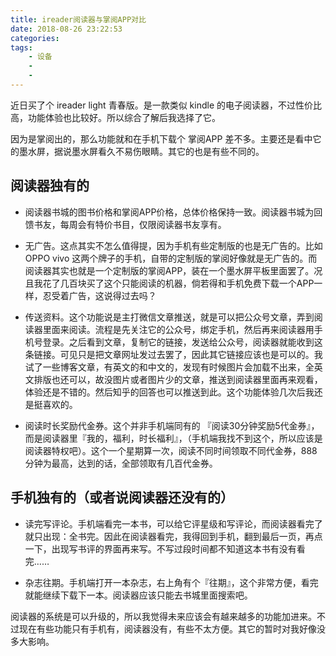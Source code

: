 ```yaml
---
title: ireader阅读器与掌阅APP对比
date: 2018-08-26 23:22:53
categories:
tags:
    - 设备
    -
    - 
---
```

近日买了个 ireader light 青春版。是一款类似 kindle 的电子阅读器，不过性价比高，功能体验也比较好。所以综合了解后我选择了它。
<!--more-->
因为是掌阅出的，那么功能就和在手机下载个 掌阅APP 差不多。主要还是看中它的墨水屏，据说墨水屏看久不易伤眼睛。其它的也是有些不同的。

## 阅读器独有的

- 阅读器书城的图书价格和掌阅APP价格，总体价格保持一致。阅读器书城为回馈书友，每周会有特价书目，仅限阅读器书友享有。

- 无广告。这点其实不怎么值得提，因为手机有些定制版的也是无广告的。比如 OPPO vivo 这两个牌子的手机，自带的定制版的掌阅好像就是无广告的。而阅读器其实也就是一个定制版的掌阅APP，装在一个墨水屏平板里面罢了。况且我花了几百块买了这个只能阅读的机器，倘若得和手机免费下载一个APP一样，忍受着广告，这说得过去吗？

- 传送资料。这个功能说是主打微信文章推送，就是可以把公众号文章，弄到阅读器里面来阅读。流程是先关注它的公众号，绑定手机，然后再来阅读器用手机号登录。之后看到文章，复制它的链接，发送给公众号，阅读器就能收到这条链接。可见只是把文章网址发过去罢了，因此其它链接应该也是可以的。我试了一些博客文章，有英文的和中文的，发现有时候图片会加载不出来，全英文排版也还可以，故没图片或者图片少的文章，推送到阅读器里面再来观看，体验还是不错的。然后知乎的回答也可以推送到此。这个功能体验几次后我还是挺喜欢的。

- 阅读时长奖励代金券。这个并非手机端同有的 『阅读30分钟奖励5代金券』，而是阅读器里『我的，福利，时长福利』，（手机端我找不到这个，所以应该是阅读器特权吧）。这个一个星期算一次，阅读不同时间领取不同代金券，888分钟为最高，达到的话，全部领取有几百代金券。

## 手机独有的（或者说阅读器还没有的）

- 读完写评论。手机端看完一本书，可以给它评星级和写评论，而阅读器看完了就只出现：全书完。因此在阅读器看完，我得回到手机，翻到最后一页，再点一下，出现写书评的界面再来写。不写过段时间都不知道这本书有没有看完……

- 杂志往期。手机端打开一本杂志，右上角有个『往期』，这个非常方便，看完就能继续下载下一本。阅读器应该只能去书城里面搜索吧。

阅读器的系统是可以升级的，所以我觉得未来应该会有越来越多的功能加进来。不过现在有些功能只有手机有，阅读器没有，有些不太方便。其它的暂时对我好像没多大影响。
